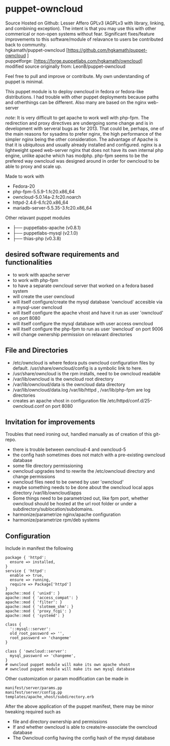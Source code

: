 # puppet-owncloud


Source Hosted on Github: Lesser Affero GPLv3 (AGPLv3 with library, linking, and combining exception). The intent is that you may use this with other commerical or non-open systems without fear. Significant fixes/feature improvements to this software/module of relavance to users be contributed back to community.
 <br> hgkamath/puppet-owncloud  [https://github.com/hgkamath/puppet-owncloud ]
 <br> puppetforge: [https://forge.puppetlabs.com/hgkamath/owncloud]
 <br> modified source originally from: LeonB/puppet-owncloud

Feel free to pull and improve or contribute. My own understanding of puppet is minimal.

This puppet module is to deploy owncloud in fedora or fedora-like distributions.  I had trouble with other puppet deployments because paths and otherthings can be different. Also many are based on the nginx web-server

*note*: 
It is very difficult to get apache to work well with php-fpm. The redirection and proxy directives are undergoing some change and is in development with serveral bugs as for 2013. That could be, perhaps, one of the main reasons for sysadms to prefer nginx, the high performance of the simpler nginx being the other consideration. The advantage of Apache is that it is ubiquitous and usually already installed and configured.  nginx is a lightweight speed web-server nginx that does not have its own internal php engine, unlike apache which has modphp. php-fpm seems to be the prefered way owncloud was designed around in order for owncloud to be able to proxy and scale up. 

Made to work with
* Fedora-20
* php-fpm-5.5.9-1.fc20.x86_64
* owncloud-5.0.14a-2.fc20.noarch
* httpd-2.4.6-6.fc20.x86_64
* mariadb-server-5.5.35-3.fc20.x86_64

Other relavant puppet modules
* ├── puppetlabs-apache (v0.8.1)
* ├── puppetlabs-mysql (v2.1.0)
* ├── thias-php (v0.3.8)

## desired software requirements and functionalities
* to work with apache server
* to work with php-fpm
* to have a separate owncloud server that worked on a fedora based system
* will create the user owncloud
* will itself configure/create the mysql database 'owncloud' accesible via a mysql-user owncloud
* will itself configure the apache vhost and have it run as user 'owncloud' on port 8080
* will itself configure the mysql database with user access owncloud
* will itself configure the php-fpm to run as user 'owncloud' on port 9006
* will change ownership permission on relavant directories

## File and Directories
* /etc/owncloud is where fedora puts owncloud configuration files by default. /usr/share/owncloud/config is a symbolic link to here.
* /usr/share/owncloud is the rpm installs, need to be owncloud readable
* /var/lib/owncloud is the owncloud root directory 
* /var/lib/owncloud/data is the owncloud data directory
* /var/lib/owncloud/data.log /var/lib/httpd , /var/lib/php-fpm are log directories
* creates an apache vhost in configuration file /etc/httpd/conf.d/25-owncloud.conf on port 8080

## Invitation for improvements
Troubles that need ironing out, handled manually as of creation of this git-repo.
* there is trouble between owncloud-4 and owncloud-5
* the config hash sometimes does not match with a pre-existing owncloud database
* some file directory permissioning
* owncloud upgrades tend to rewrite the /etc/owncloud directory and change permissions
* owncloud files need to be owned by user 'owncloud'
* maybe something needs to be done about the owncloud local apps directory /var/lib/owncloud/apps
* Some things need to be parametrized out, like fpm port, whether owncloud should be hosted at the url root folder or under a subdirectory/sublocation/subdomains.
* harmonize/parametrize nginx/apache configuration
* harmonize/parametrize rpm/deb systems

## Configuration
Include in manifest the following
```
package { 'httpd':
  ensure => installed,
}
service { 'httpd':
  enable => true,
  ensure => running,
  require => Package['httpd']
}
apache::mod { 'unixd': }
apache::mod { 'access_compat': }
apache::mod { 'filter': }
apache::mod { 'slotmem_shm': }
apache::mod { 'proxy_fcgi': }
apache::mod { 'systemd': }

class { 
  '::mysql::server': 
  old_root_password => '',
  root_password => 'changeme'
}

class { 'owncloud::server':
  mysql_password => 'changeme',
}
# owncloud puppet module will make its own apache vhost
# owncloud puppet module will make its own mysql database

```

Other customization or param modification can be made in  
```
manifest/server/params.pp
manifest/server/config.pp
templates/apache_vhost/subdirectory.erb
```

After the above application of the puppet manifest, there may be minor tweaking required such as
* file and directory ownership and permissions
* If and whether owncloud is able to create/re-associate the owncloud database
* The Owncloud config having the config hash of the mysql database
